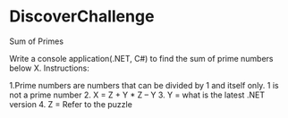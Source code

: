 # DiscoverChallenge
Sum of Primes

Write a console application(.NET, C#) to find the sum of prime numbers below X. 
Instructions:

1.Prime numbers are numbers that can be divided by 1 and itself only. 
1 is not a prime number 
2. X = Z + Y * Z – Y 
3. Y = what is the latest .NET version 
4. Z = Refer to the puzzle

